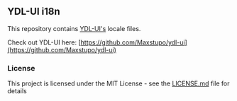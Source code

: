 ## YDL-UI i18n
This repository contains [YDL-UI's](https://github.com/Maxstupo/ydl-ui) locale files.

Check out YDL-UI here: [https://github.com/Maxstupo/ydl-ui](https://github.com/Maxstupo/ydl-ui)

### License

This project is licensed under the MIT License - see the [LICENSE.md](LICENSE.md) file for details